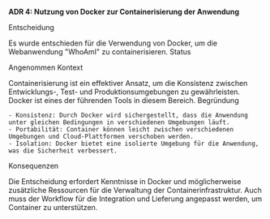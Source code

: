 **ADR 4: Nutzung von Docker zur Containerisierung der Anwendung**

Entscheidung

Es wurde entschieden für die Verwendung von Docker, um die Webanwendung "WhoAmI" zu containerisieren.
Status

Angenommen
Kontext

Containerisierung ist ein effektiver Ansatz, um die Konsistenz zwischen Entwicklungs-, Test- und Produktionsumgebungen zu gewährleisten. Docker ist eines der führenden Tools in diesem Bereich.
Begründung

    - Konsistenz: Durch Docker wird sichergestellt, dass die Anwendung unter gleichen Bedingungen in verschiedenen Umgebungen läuft.
    - Portabilität: Container können leicht zwischen verschiedenen Umgebungen und Cloud-Plattformen verschoben werden.
    - Isolation: Docker bietet eine isolierte Umgebung für die Anwendung, was die Sicherheit verbessert.

Konsequenzen

Die Entscheidung erfordert Kenntnisse in Docker und möglicherweise zusätzliche Ressourcen für die Verwaltung der Containerinfrastruktur. Auch muss der Workflow für die Integration und Lieferung angepasst werden, um Container zu unterstützen.